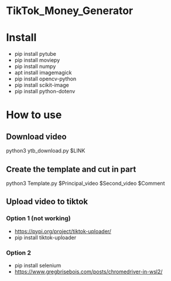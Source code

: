 # TikTok_Money_Generator

# Install
- pip install pytube
- pip install moviepy
- pip install numpy
- apt install imagemagick 
- pip install opencv-python
- pip install scikit-image
- pip install python-dotenv

# How to use
## Download video
python3 ytb_download.py $LINK

## Create the template and cut in part
python3 Template.py $Principal_video $Second_video $Comment 

## Upload video to tiktok

### Option 1 (not working)
- https://pypi.org/project/tiktok-uploader/
- pip install tiktok-uploader

### Option 2
- pip install selenium
- https://www.gregbrisebois.com/posts/chromedriver-in-wsl2/
